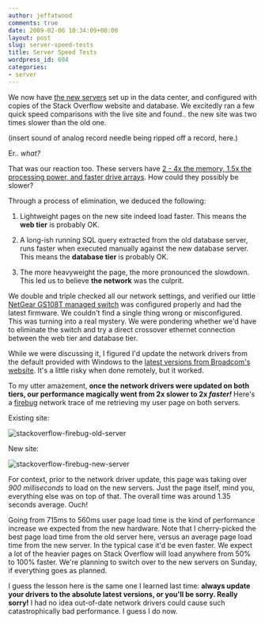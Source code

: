 ```yaml
---
author: jeffatwood
comments: true
date: 2009-02-06 10:34:09+00:00
layout: post
slug: server-speed-tests
title: Server Speed Tests
wordpress_id: 604
categories:
- server
---
```



We now have [the new servers](http://blog.stackoverflow.com/2009/01/new-stack-overflow-servers-ready/) set up in the data center, and configured with copies of the Stack Overflow website and database. We excitedly ran a few quick speed comparisons with the live site and found.. the new site was two times slower than the old one.



(insert sound of analog record needle being ripped off a record, here.)



Er.. _what?_



That was our reaction too. These servers have [2 - 4x the memory, 1.5x the processing power, and faster drive arrays](http://blog.stackoverflow.com/2009/01/new-stack-overflow-server-glamour-shots/). How could they possibly be slower?



Through a process of elimination, we deduced the following:







  1. Lightweight pages on the new site indeed load faster. This means the **web tier** is probably OK.

  2. A long-ish running SQL query extracted from the old database server, runs faster when executed manually against the new database server. This means the **database tier** is probably OK.

  3. The more heavyweight the page, the more pronounced the slowdown. This led us to believe **the network** was the culprit.




We double and triple checked all our network settings, and verified our little [NetGear GS108T managed switch](http://www.newegg.com/Product/Product.aspx?Item=N82E16833122203) was configured properly and had the latest firmware. We couldn't find a single thing wrong or misconfigured. This was turning into a real mystery. We were pondering whether we'd have to eliminate the switch and try a direct crossover ethernet connection between the web tier and database tier.



While we were discussing it, I figured I'd update the network drivers from the default provided with Windows to the [latest versions from Broadcom's website](http://www.broadcom.com/support/ethernet_nic/downloaddrivers.php). It's a little risky when done remotely, but it worked. 



To my utter amazement, **once the network drivers were updated on both tiers, our performance magically went from 2x slower to 2x _faster!_** Here's a [firebug](http://getfirebug.com/) network trace of me retrieving my user page on both servers.



Existing site:



![stackoverflow-firebug-old-server](http://blog.stackoverflow.com/wp-content/uploads/stackoverflow-firebug-old-server.png)



New site:



![stackoverflow-firebug-new-server](http://blog.stackoverflow.com/wp-content/uploads/stackoverflow-firebug-new-server.png)



For context, prior to the network driver update, this page was taking over _900 milliseconds_ to load on the new servers. Just the page itself, mind you, everything else was on top of that. The overall time was around 1.35 seconds average. Ouch!



Going from 715ms to 560ms user page load time is the kind of performance increase we expected from the new hardware. Note that I cherry-picked the best page load time from the old server here, versus an average page load time from the new server. In the typical case it'd be even faster. We expect a lot of the heavier pages on Stack Overflow will load anywhere from 50% to 100% faster. We're planning to switch over to the new servers on Sunday, if everything goes as planned.



I guess the lesson here is the same one I learned last time: **always update your drivers to the absolute latest versions, or you'll be sorry. Really sorry!** I had no idea out-of-date network drivers could cause such catastrophically bad performance. I guess I do now.

